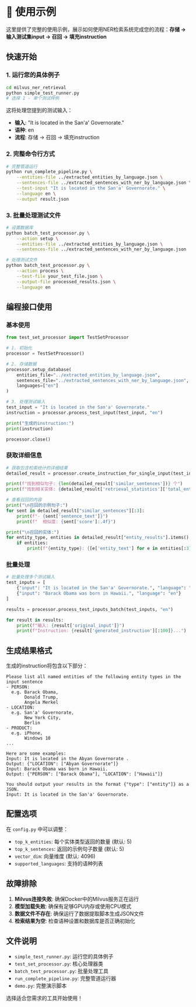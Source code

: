 # 🎯 使用示例

这里提供了完整的使用示例，展示如何使用NER检索系统完成您的流程：**存储 -> 输入测试集input -> 召回 -> 填充instruction**

## 快速开始

### 1. 运行您的具体例子

```bash
cd milvus_ner_retrieval
python simple_test_runner.py
# 选择 1 - 单个测试样例
```

这将处理您提到的测试输入：
- **输入**: "It is located in the San'a' Governorate."
- **语种**: en
- **流程**: 存储 → 召回 → 填充instruction

### 2. 完整命令行方式

```bash
# 完整管道运行
python run_complete_pipeline.py \
    --entities-file ../extracted_entities_by_language.json \
    --sentences-file ../extracted_sentences_with_ner_by_language.json \
    --test-input "It is located in the San'a' Governorate." \
    --language en \
    --output result.json
```

### 3. 批量处理测试文件

```bash
# 设置数据库
python batch_test_processor.py \
    --action setup \
    --entities-file ../extracted_entities_by_language.json \
    --sentences-file ../extracted_sentences_with_ner_by_language.json

# 处理测试文件
python batch_test_processor.py \
    --action process \
    --test-file your_test_file.json \
    --output-file processed_results.json \
    --language en
```

## 编程接口使用

### 基本使用

```python
from test_set_processor import TestSetProcessor

# 1. 初始化
processor = TestSetProcessor()

# 2. 存储数据
processor.setup_database(
    entities_file="../extracted_entities_by_language.json",
    sentences_file="../extracted_sentences_with_ner_by_language.json",
    languages=["en"]
)

# 3. 处理测试输入
test_input = "It is located in the San'a' Governorate."
instruction = processor.process_test_input(test_input, "en")

print("生成的instruction:")
print(instruction)

processor.close()
```

### 获取详细信息

```python
# 获取包含检索统计的详细结果
detailed_result = processor.create_instruction_for_single_input(test_input, "en")

print(f"找到相似句子: {len(detailed_result['similar_sentences'])} 个")
print(f"找到相关实体: {detailed_result['retrieval_statistics']['total_entities_found']} 个")

# 查看召回的内容
print("\n召回的示例句子:")
for sent in detailed_result["similar_sentences"][:3]:
    print(f"- {sent['sentence_text']}")
    print(f"  相似度: {sent['score']:.4f}")

print("\n召回的实体:")
for entity_type, entities in detailed_result["entity_results"].items():
    if entities:
        print(f"{entity_type}: {[e['entity_text'] for e in entities[:3]]}")
```

### 批量处理

```python
# 批量处理多个测试输入
test_inputs = [
    {"input": "It is located in the San'a' Governorate.", "language": "en"},
    {"input": "Barack Obama was born in Hawaii.", "language": "en"}
]

results = processor.process_test_inputs_batch(test_inputs, "en")

for result in results:
    print(f"输入: {result['original_input']}")
    print(f"Instruction: {result['generated_instruction'][:100]}...")
```

## 生成结果格式

生成的instruction将包含以下部分：

```
Please list all named entities of the following entity types in the input sentence
- PERSON: 
  e.g. Barack Obama, 
       Donald Trump, 
       Angela Merkel
- LOCATION: 
  e.g. San'a' Governorate,
       New York City,
       Berlin
- PRODUCT: 
  e.g. iPhone,
       Windows 10
...

Here are some examples:
Input: It is located in the Abyan Governorate .
Output: {"LOCATION": ["Abyan Governorate"]}
Input: Barack Obama was born in Hawaii.
Output: {"PERSON": ["Barack Obama"], "LOCATION": ["Hawaii"]}

You should output your results in the format {"type": ["entity"]} as a JSON.
Input: It is located in the San'a' Governorate.
```

## 配置选项

在 `config.py` 中可以调整：

- `top_k_entities`: 每个实体类型返回的数量 (默认: 5)
- `top_k_sentences`: 返回的示例句子数量 (默认: 5)
- `vector_dim`: 向量维度 (默认: 4096)
- `supported_languages`: 支持的语种列表

## 故障排除

1. **Milvus连接失败**: 确保Docker中的Milvus服务正在运行
2. **模型加载失败**: 确保有足够GPU内存或使用CPU模式
3. **数据文件不存在**: 确保运行了数据提取脚本生成JSON文件
4. **检索结果为空**: 检查语种设置和数据库是否正确初始化

## 文件说明

- `simple_test_runner.py`: 运行您的具体例子
- `test_set_processor.py`: 核心处理器类
- `batch_test_processor.py`: 批量处理工具
- `run_complete_pipeline.py`: 完整管道运行器
- `demo.py`: 完整演示脚本

选择适合您需求的工具开始使用！